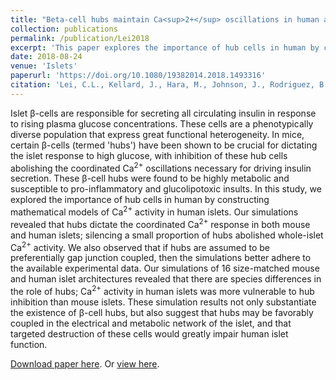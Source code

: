 ```yaml
---
title: "Beta-cell hubs maintain Ca<sup>2+</sup> oscillations in human and mouse islet simulations"
collection: publications
permalink: /publication/Lei2018
excerpt: 'This paper explores the importance of hub cells in human by constructing mathematical models of Ca<sup>2+</sup> activity in human islets.'
date: 2018-08-24
venue: 'Islets'
paperurl: 'https://doi.org/10.1080/19382014.2018.1493316'
citation: 'Lei, C.L., Kellard, J., Hara, M., Johnson, J., Rodriguez, B. and Briant, L. (2018). &quot;Beta-cell hubs maintain Ca<sup>2+</sup> oscillations in human and mouse islet simulations.&quot; <i>Islets</i>, 10(4): 151-167.'
---
```

Islet β-cells are responsible for secreting all circulating insulin in response to rising plasma glucose concentrations.
These cells are a phenotypically diverse population that express great functional heterogeneity.
In mice, certain β-cells (termed 'hubs') have been shown to be crucial for dictating the islet response to high glucose, with inhibition of these hub cells abolishing the coordinated Ca<sup>2+</sup> oscillations necessary for driving insulin secretion.
These β-cell hubs were found to be highly metabolic and susceptible to pro-inflammatory and glucolipotoxic insults.
In this study, we explored the importance of hub cells in human by constructing mathematical models of Ca<sup>2+</sup> activity in human islets.
Our simulations revealed that hubs dictate the coordinated Ca<sup>2+</sup> response in both mouse and human islets;
silencing a small proportion of hubs abolished whole-islet Ca<sup>2+</sup> activity.
We also observed that if hubs are assumed to be preferentially gap junction coupled, then the simulations better adhere to the available experimental data.
Our simulations of 16 size-matched mouse and human islet architectures revealed that there are species differences in the role of hubs;
Ca<sup>2+</sup> activity in human islets was more vulnerable to hub inhibition than mouse islets.
These simulation results not only substantiate the existence of β-cell hubs, but also suggest that hubs may be favorably coupled in the electrical and metabolic network of the islet, and that targeted destruction of these cells would greatly impair human islet function.

[Download paper here](http://chonlei.github.io/files/Lei2018.pdf). Or [view here](https://doi.org/10.1080/19382014.2018.1493316).
